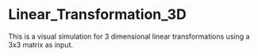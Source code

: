 # Linear_Transformation_3D
This is a visual simulation for 3 dimensional linear transformations using a 3x3 matrix as input.
